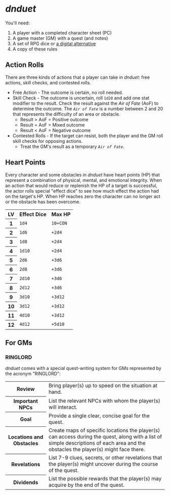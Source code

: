 # _dnduet_

You'll need:

1. A player with a completed character sheet (PC)
2. A game master (GM) with a quest (and notes)
3. A set of RPG dice or <a href="https://www.google.com/search?q=dice+roller" target="_blank">a digital alternative</a>
4. A copy of these rules


## Action Rolls
There are three kinds of actions that a player can take in _dnduet_: free actions, skill checks, and contested rolls.

- Free Action - The outcome is certain, no roll needed.
- Skill Check - The outcome is uncertain, roll `1d20` and add one stat modifier to the result. Check the result against the _Air of Fate_ (AoF) to determine the outcome. The _`Air of Fate`_ is a number between 2 and 20 that represents the difficulty of an area or obstacle.
   - Result > AoF = Positive outcome
   - Result = AoF = Mixed outcome
   - Result < AoF = Negative outcome
- Contested Rolls - If the target can resist, both the player and the GM roll skill checks for opposing actions.
  - Treat the GM's result as a temporary _`Air of Fate`_.
  
## Heart Points
Every character and some obstacles in _dnduet_ have heart points (HP) that represent a combination of physical, mental, and emotional integrity. When an action that would reduce or replenish the HP of a target is successful, the actor rolls special "effect dice" to see how much effect the action had on the target's HP. When HP reaches zero the character can no longer act or the obstacle has been overcome.

<table><tr><th>LV</th><th>Effect Dice</th><th>Max HP</th></tr><tr><th>1</th><td><code>1d4</code></td><td><code>10+CON</code></td></tr><tr><th>2</th><td><code>1d6</code></td><td><code>+2d4</code></td></tr><tr><th>3</th><td><code>1d8</code></td><td><code>+2d4</code></td></tr><tr><th>4</th><td><code>1d10</code></td><td><code>+2d4</code></td></tr><tr><th>5</th><td><code>2d6</code></td><td><code>+3d6</code></td></tr><tr><th>6</th><td><code>2d8</code></td><td><code>+3d6</code></td></tr><tr><th>7</th><td><code>2d10</code></td><td><code>+3d6</code></td></tr><tr><th>8</th><td><code>2d12</code></td><td><code>+3d6</code></td></tr><tr><th>9</th><td><code>3d10</code></td><td><code>+3d12</code></td></tr><tr><th>10</th><td><code>3d12</code></td><td><code>+3d12</code></td></tr><tr><th>11</th><td><code>4d10</code></td><td><code>+3d12</code></td></tr><tr><th>12</th><td><code>4d12</code></td><td><code>+5d10</code></td></tr></table>

## For GMs
### RINGLORD
_dnduet_ comes with a special quest-writing system for GMs represented by the acronym "RINGLORD":

<table><tr><th>Review</th><td>Bring player(s) up to speed on the situation at hand.</td></tr><tr><th>Important NPCs</th><td>List the relevant NPCs with whom the player(s) will interact.</td></tr><tr><th>Goal</th><td>Provide a single clear, concise goal for the quest.</td></tr><tr><th>Locations and Obstacles</th><td>Create maps of specific locations the player(s) can access during the quest, along with a list of simple descriptions of each area and the obstacles the player(s) might face there.</td></tr><tr><th>Revelations</th><td>List 7-9 clues, secrets, or other revelations that the player(s) might uncover during the course of the quest.</td></tr><tr><th>Dividends</th><td>List the possible rewards that the player(s) may acquire by the end of the quest.</td></tr></table>

